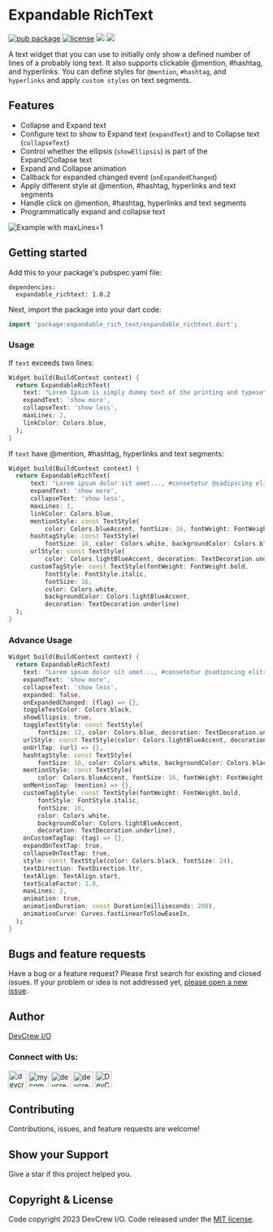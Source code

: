 # Expandable RichText

[![pub package](https://img.shields.io/pub/v/expandable_richtext.svg)](https://pub.dev/packages/expandable_richtext)
[![license](https://img.shields.io/badge/license-MIT-green)](https://github.com/DevCrew-io/expandable-richtext/blob/main/LICENSE)
![](https://img.shields.io/badge/Code-Dart-informational?style=flat&logo=dart&color=29B1EE)
![](https://img.shields.io/badge/Code-Flutter-informational?style=flat&logo=flutter&color=0C459C)

A text widget that you can use to initially only show a defined number of lines of a probably long
text. It also supports clickable @‌mention, #hashtag, and hyperlinks. You can define styles
for `@‌mention`, `#hashtag`, and `hyperlinks` and apply `custom styles` on text segments.

## Features

- Collapse and Expand text
- Configure text to show to Expand text (`expandText`) and to Collapse text (`collapseText`)
- Control whether the ellipsis (`showEllipsis`) is part of the Expand/Collapse text
- Expand and Collapse animation
- Callback for expanded changed event (`onExpandedChanged`)
- Apply different style at @‌mention, #hashtag, hyperlinks and text segments
- Handle click on @‌mention, #hashtag, hyperlinks and text segments
- Programmatically expand and collapse text

![Example with maxLines=1](https://user-images.githubusercontent.com/85495993/225886368-8b2f9130-3af3-411c-8a21-e817c1a92873.gif)

## Getting started

Add this to your package's pubspec.yaml file:

```
dependencies:
  expandable_richtext: 1.0.2
```

Next, import the package into your dart code:

```dart
import 'package:expandable_rich_text/expandable_richtext.dart';
```

### Usage

If `text` exceeds two lines:

```dart
Widget build(BuildContext context) {
  return ExpandableRichText(
    text: "Lorem Ipsum is simply dummy text of the printing and typesetting industry. Lorem Ipsum has been the industry's standard dummy text ever since the 1500s, when an unknown printer took a galley of type and scrambled it to make a type specimen book. It has survived not only five centuries, but also the leap into electronic typesetting, remaining essentially unchanged. It was popularised in the 1960s with the release of Letraset sheets containing Lorem Ipsum passages, and more recently with desktop publishing software like Aldus PageMaker including versions of Lorem Ipsum.",
    expandText: 'show more',
    collapseText: 'show less',
    maxLines: 2,
    linkColor: Colors.blue,
  );
}
```

If `text` have @‌mention, #hashtag, hyperlinks and text segments:

```dart
Widget build(BuildContext context) {
  return ExpandableRichText(
      text: "Lorem ipsum dolor sit amet..., #consetetur @sadipscing elitr, <tag1>I am Admin1</tag1> tempor invidunt ut labore et dolore magna aliquyam erat, sed diam voluptua. <tag2>I am employee1</tag2> At vero eos et accusam et justo duo dolores et ea rebum Stet clita kasd gubergren, no sea takimata sanctus est Lorem ipsum www.galley.com dolor sit amet. Lorem ipsum dolor sit amet, consetetur sadipscing elitr, <tag1>I am Admin2</tag1> diam nonumy eirmod tempor invidunt ut labore et dolore magna aliquyam erat, sed diam voluptua. At vero eos et accusam et justo duo dolores et ea rebum. Stet clita kasd gubergren, no sea takimata sanctus est Lorem ipsum dolor sit amet. Lorem ipsum dolor sit amet, consetetur sadipscing elitr, sed diam nonumy eirmod tempor invidunt ut labore et dolore magna aliquyam erat, sed diam voluptua. At vero eos et accusam et justo duo dolores et ea rebum. <tag2>I am employee2</tag2> Stet clita kasd gubergren, no sea takimata sanctus est Lorem ipsum dolor sit amet.",
      expandText: 'show more',
      collapseText: 'show less',
      maxLines: 1,
      linkColor: Colors.blue,
      mentionStyle: const TextStyle(
          color: Colors.blueAccent, fontSize: 16, fontWeight: FontWeight.bold),
      hashtagStyle: const TextStyle(
          fontSize: 16, color: Colors.white, backgroundColor: Colors.black87),
      urlStyle: const TextStyle(
          color: Colors.lightBlueAccent, decoration: TextDecoration.underline),
      customTagStyle: const TextStyle(fontWeight: FontWeight.bold,
          fontStyle: FontStyle.italic,
          fontSize: 16,
          color: Colors.white,
          backgroundColor: Colors.lightBlueAccent,
          decoration: TextDecoration.underline)
  );
}
```

### Advance Usage

```dart
Widget build(BuildContext context) {
  return ExpandableRichText(
    text: "Lorem ipsum dolor sit amet..., #consetetur @sadipscing elitr, <tag1>I am Admin1</tag1> tempor invidunt ut labore et dolore magna aliquyam erat, sed diam voluptua. <tag2>I am employee1</tag2> At vero eos et accusam et justo duo dolores et ea rebum Stet clita kasd gubergren, no sea takimata sanctus est Lorem ipsum www.galley.com dolor sit amet. Lorem ipsum dolor sit amet, consetetur sadipscing elitr, <tag1>I am Admin2</tag1> diam nonumy eirmod tempor invidunt ut labore et dolore magna aliquyam erat, sed diam voluptua. At vero eos et accusam et justo duo dolores et ea rebum. Stet clita kasd gubergren, no sea takimata sanctus est Lorem ipsum dolor sit amet. Lorem ipsum dolor sit amet, consetetur sadipscing elitr, sed diam nonumy eirmod tempor invidunt ut labore et dolore magna aliquyam erat, sed diam voluptua. At vero eos et accusam et justo duo dolores et ea rebum. <tag2>I am employee2</tag2> Stet clita kasd gubergren, no sea takimata sanctus est Lorem ipsum dolor sit amet.",
    expandText: 'show more',
    collapseText: 'show less',
    expanded: false,
    onExpandedChanged: (flag) => {},
    toggleTextColor: Colors.black,
    showEllipsis: true,
    toggleTextStyle: const TextStyle(
        fontSize: 12, color: Colors.blue, decoration: TextDecoration.underline),
    urlStyle: const TextStyle(color: Colors.lightBlueAccent, decoration: TextDecoration.underline),
    onUrlTap: (url) => {},
    hashtagStyle: const TextStyle(
        fontSize: 16, color: Colors.white, backgroundColor: Colors.black87),
    mentionStyle: const TextStyle(
        color: Colors.blueAccent, fontSize: 16, fontWeight: FontWeight.bold),
    onMentionTap: (mention) => {},
    customTagStyle: const TextStyle(fontWeight: FontWeight.bold,
        fontStyle: FontStyle.italic,
        fontSize: 16,
        color: Colors.white,
        backgroundColor: Colors.lightBlueAccent,
        decoration: TextDecoration.underline),
    onCustomTagTap: (tag) => {},
    expandOnTextTap: true,
    collapseOnTextTap: true,
    style: const TextStyle(color: Colors.black, fontSize: 24),
    textDirection: TextDirection.ltr,
    textAlign: TextAlign.start,
    textScaleFactor: 1.0,
    maxLines: 2,
    animation: true,
    animationDuration: const Duration(milliseconds: 200),
    animationCurve: Curves.fastLinearToSlowEaseIn,
  );
}
```

## Bugs and feature requests

Have a bug or a feature request? Please first search for existing and closed issues. If your problem
or idea is not addressed
yet, [please open a new issue](https://github.com/DevCrew-io/expandable-richtext/issues/new).

## Author

[DevCrew I/O](https://devcrew.io/)
<h3 align=“left”>Connect with Us:</h3>
<p align="left">
<a href="https://devcrew.io" target="blank"><img align="center" src="https://devcrew.io/wp-content/uploads/2022/09/logo.svg" alt="devcrew.io" height="35" width="35" /></a>
<a href="https://www.linkedin.com/company/devcrew-io/mycompany/" target="blank"><img align="center" src="https://raw.githubusercontent.com/rahuldkjain/github-profile-readme-generator/master/src/images/icons/Social/linked-in-alt.svg" alt="mycompany" height="30" width="40" /></a>
<a href="https://www.facebook.com/devcrew.io" target="blank"><img align="center" src="https://raw.githubusercontent.com/rahuldkjain/github-profile-readme-generator/master/src/images/icons/Social/facebook.svg" alt="devcrew.io" height="30" width="40" /></a>
<a href="https://www.instagram.com/devcrew.io" target="blank"><img align="center" src="https://raw.githubusercontent.com/rahuldkjain/github-profile-readme-generator/master/src/images/icons/Social/instagram.svg" alt="devcrew.io" height="30" width="40" /></a>
<a href="https://github.com/DevCrew-io" target="blank"><img align="center" src="https://cdn-icons-png.flaticon.com/512/733/733553.png" alt="DevCrew-io" height="32" width="32" /></a>
</p>

## Contributing

Contributions, issues, and feature requests are welcome!

## Show your Support

Give a star if this project helped you.

## Copyright & License

Code copyright 2023 DevCrew I/O. Code released under
the [MIT license](https://github.com/DevCrew-io/expandable-richtext/blob/main/LICENSE).
